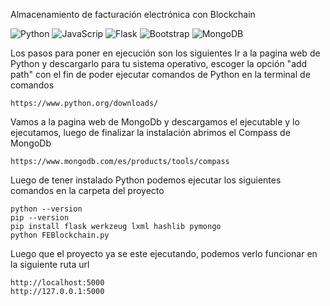 Almacenamiento de facturación electrónica con Blockchain


![Python](https://img.shields.io/badge/python-3670A0?style=for-the-badge&logo=python&logoColor=ffdd54)
![JavaScrip](https://shields.io/badge/JavaScript-F7DF1E?logo=JavaScript&logoColor=000&style=flat-square)
![Flask](https://img.shields.io/badge/Flask-000000?style=for-the-badge&logo=Flask&logoColor=white) 
![Bootstrap](https://img.shields.io/badge/Bootstrap-563D7C?style=for-the-badge&logo=bootstrap&logoColor=white)
![MongoDB](https://img.shields.io/badge/-MongoDB-13aa52?style=for-the-badge&logo=mongodb&logoColor=white)

Los pasos para poner en ejecución son los siguientes
Ir a la pagina web de Python y descargarlo para tu sistema operativo, escoger la opción "add path" con el fin de poder ejecutar comandos de Python en la terminal de comandos

```Pagina web
https://www.python.org/downloads/
```
Vamos a la pagina web de MongoDb y descargamos el ejecutable y lo ejecutamos, luego de finalizar la instalación abrimos el Compass de MongoDb

```Pagina web
https://www.mongodb.com/es/products/tools/compass
```
Luego de tener instalado Python podemos ejecutar los siguientes comandos en la carpeta del proyecto

```Terminal de comandos
python --version
pip --version
pip install flask werkzeug lxml hashlib pymongo
python FEBlockchain.py
```
Luego que el proyecto ya se este ejecutando, podemos verlo funcionar en la siguiente ruta url

```Pagina web
http://localhost:5000
http://127.0.0.1:5000
```

